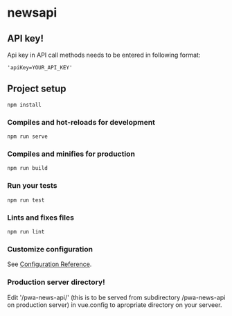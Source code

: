 # newsapi

## API key!

Api key in API call methods needs to be entered in following format:
```
'apiKey=YOUR_API_KEY'
```

## Project setup
```
npm install
```

### Compiles and hot-reloads for development
```
npm run serve
```

### Compiles and minifies for production
```
npm run build
```

### Run your tests
```
npm run test
```

### Lints and fixes files
```
npm run lint
```

### Customize configuration
See [Configuration Reference](https://cli.vuejs.org/config/).

### Production server directory!

Edit '/pwa-news-api/' (this is to be served from subdirectory /pwa-news-api on production server) in vue.config to apropriate directory on your serveer.